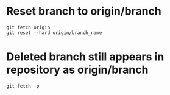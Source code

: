 # Reset branch to origin/branch

```
git fetch origin
git reset --hard origin/branch_name
```

# Deleted branch still appears in repository as origin/branch

```
git fetch -p
```